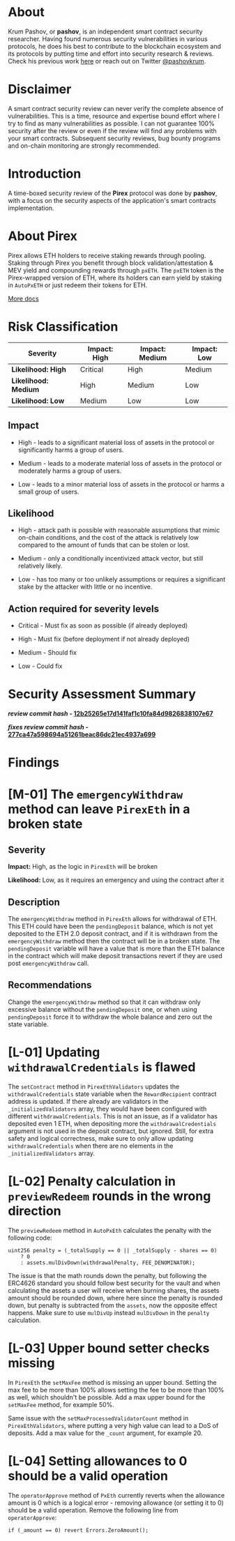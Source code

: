 # About

Krum Pashov, or **pashov**, is an independent smart contract security researcher. Having found numerous security vulnerabilities in various protocols, he does his best to contribute to the blockchain ecosystem and its protocols by putting time and effort into security research & reviews. Check his previous work [here](https://github.com/pashov/audits) or reach out on Twitter [@pashovkrum](https://twitter.com/pashovkrum).

# Disclaimer

A smart contract security review can never verify the complete absence of vulnerabilities. This is a time, resource and expertise bound effort where I try to find as many vulnerabilities as possible. I can not guarantee 100% security after the review or even if the review will find any problems with your smart contracts. Subsequent security reviews, bug bounty programs and on-chain monitoring are strongly recommended.

# Introduction

A time-boxed security review of the **Pirex** protocol was done by **pashov**, with a focus on the security aspects of the application's smart contracts implementation.

# About Pirex

Pirex allows ETH holders to receive staking rewards through pooling. Staking through Pirex you benefit through block validation/attestation & MEV yield and compounding rewards through `pxETH`. The `pxETH` token is the Pirex-wrapped version of ETH, where its holders can earn yield by staking in `AutoPxETH` or just redeem their tokens for ETH.

[More docs](https://github.com/redacted-cartel/pirex-eth-contracts/blob/master/README.md)

# Risk Classification

| Severity               | Impact: High | Impact: Medium | Impact: Low |
| ---------------------- | ------------ | -------------- | ----------- |
| **Likelihood: High**   | Critical     | High           | Medium      |
| **Likelihood: Medium** | High         | Medium         | Low         |
| **Likelihood: Low**    | Medium       | Low            | Low         |

## Impact

- High - leads to a significant material loss of assets in the protocol or significantly harms a group of users.

- Medium - leads to a moderate material loss of assets in the protocol or moderately harms a group of users.

- Low - leads to a minor material loss of assets in the protocol or harms a small group of users.

## Likelihood

- High - attack path is possible with reasonable assumptions that mimic on-chain conditions, and the cost of the attack is relatively low compared to the amount of funds that can be stolen or lost.

- Medium - only a conditionally incentivized attack vector, but still relatively likely.

- Low - has too many or too unlikely assumptions or requires a significant stake by the attacker with little or no incentive.

## Action required for severity levels

- Critical - Must fix as soon as possible (if already deployed)

- High - Must fix (before deployment if not already deployed)

- Medium - Should fix

- Low - Could fix

# Security Assessment Summary

**_review commit hash_ - [12b25265e17d141faf1c10fa84d9826838107e67](https://github.com/redacted-cartel/dinero-pirex-eth/tree/12b25265e17d141faf1c10fa84d9826838107e67)**

**_fixes review commit hash_ - [277ca47a598694a51261beac86dc21ec4937a699](https://github.com/redacted-cartel/dinero-pirex-eth/tree/277ca47a598694a51261beac86dc21ec4937a699)**

# Findings

# [M-01] The `emergencyWithdraw` method can leave `PirexEth` in a broken state

## Severity

**Impact:**
High, as the logic in `PirexEth` will be broken

**Likelihood:**
Low, as it requires an emergency and using the contract after it

## Description

The `emergencyWithdraw` method in `PirexEth` allows for withdrawal of ETH. This ETH could have been the `pendingDeposit` balance, which is not yet deposited to the ETH 2.0 deposit contract, and if it is withdrawn from the `emergencyWithdraw` method then the contract will be in a broken state. The `pendingDeposit` variable will have a value that is more than the ETH balance in the contract which will make deposit transactions revert if they are used post `emergencyWithdraw` call.

## Recommendations

Change the `emergencyWithdraw` method so that it can withdraw only excessive balance without the `pendingDeposit` one, or when using `pendingDeposit` force it to withdraw the whole balance and zero out the state variable.

# [L-01] Updating `withdrawalCredentials` is flawed

The `setContract` method in `PirexEthValidators` updates the `withdrawalCredentials` state variable when the `RewardRecipient` contract address is updated. If there already are validators in the `_initializedValidators` array, they would have been configured with different `withdrawalCredentials`. This is not an issue, as if a validator has deposited even 1 ETH, when depositing more the `withdrawalCredentials` argument is not used in the deposit contract, but ignored. Still, for extra safety and logical correctness, make sure to only allow updating `withdrawalCredentials` when there are no elements in the `_initializedValidators` array.

# [L-02] Penalty calculation in `previewRedeem` rounds in the wrong direction

The `previewRedeem` method in `AutoPxEth` calculates the penalty with the following code:

```solidity
uint256 penalty = (_totalSupply == 0 || _totalSupply - shares == 0)
    ? 0
    : assets.mulDivDown(withdrawalPenalty, FEE_DENOMINATOR);
```

The issue is that the math rounds down the penalty, but following the ERC4626 standard you should follow best security for the vault and when calculating the assets a user will receive when burning shares, the assets amount should be rounded down, where here since the penalty is rounded down, but penalty is subtracted from the `assets`, now the opposite effect happens. Make sure to use `mulDivUp` instead `mulDivDown` in the `penalty` calculation.

# [L-03] Upper bound setter checks missing

In `PirexEth` the `setMaxFee` method is missing an upper bound. Setting the max fee to be more than 100% allows setting the fee to be more than 100% as well, which shouldn't be possible. Add a max upper bound for the `setMaxFee` method, for example 50%.

Same issue with the `setMaxProcessedValidatorCount` method in `PirexEthValidators`, where putting a very high value can lead to a DoS of deposits. Add a max value for the `_count` argument, for example 20.

# [L-04] Setting allowances to 0 should be a valid operation

The `operatorApprove` method of `PxEth` currently reverts when the allowance amount is 0 which is a logical error - removing allowance (or setting it to 0) should be a valid operation. Remove the following line from `operatorApprove`:

```solidity
if (_amount == 0) revert Errors.ZeroAmount();
```
